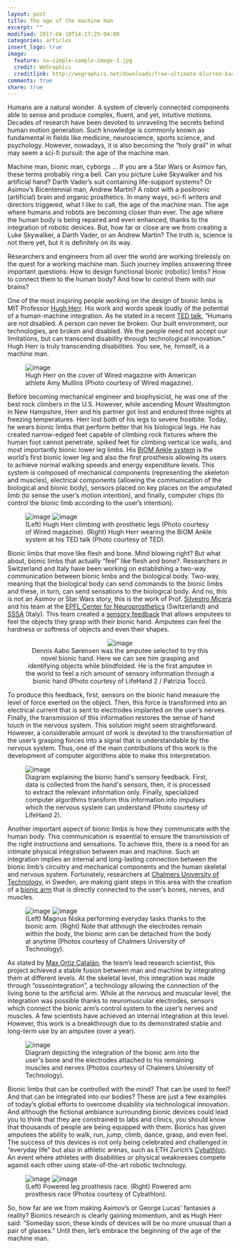 ```yaml
---
layout: post
title: The age of the machine man
excerpt: ""
modified: 2017-04-10T14:17:25-04:00
categories: articles
insert_logo: true
image:
  feature: so-simple-sample-image-1.jpg
  credit: WeGraphics
  creditlink: http://wegraphics.net/downloads/free-ultimate-blurred-background-pack/
comments: true
share: true
---
```


Humans are a natural wonder. A system of cleverly connected components able to sense and produce complex, fluent, and yet, intuitive motions. Decades of research have been devoted to unraveling the secrets behind human motion generation. Such knowledge is commonly known as fundamental in fields like medicine, neuroscience, sports science, and psychology. However, nowadays, it is also becoming the “holy grail” in what may seem a sci-fi pursuit: the age of the machine man.

Machine man, bionic man, cyborgs … If you are a Star Wars or Asimov fan, these terms probably ring a bell. Can you picture Luke Skywalker and his artificial hand?  Darth Vader’s suit containing life-support systems? Or Asimov’s Bicentennial man, Andrew Martin? A robot with a positronic (artificial) brain and organic prosthetics.
In many ways, sci-fi writers and directors triggered, what I like to call, the age of the machine man. The age where humans and robots are becoming closer than ever. The age where the human body is being repaired and even enhanced, thanks to the integration of robotic devices.
But, how far or close are we from creating a Luke Skywalker, a Darth Vader, or an Andrew Martin? The truth is, science is not there yet, but it is definitely on its way.

Researchers and engineers from all over the world are working tirelessly on the quest for a working machine man. Such journey implies answering three important questions:
How to design functional bionic (robotic) limbs? How to connect them to the human body? And how to control them with our brains?

One of the most inspiring people working on the design of bionic limbs is MIT Professor [Hugh Herr](https://www.media.mit.edu/people/hherr/overview/). His work and words speak loudly of the potential of a human-machine integration. As he stated in a recent [TED talk](https://www.ted.com/talks/hugh_herr_the_new_bionics_that_let_us_run_climb_and_dance/transcript?language=en#t-499854), “Humans are not disabled. A person can never be broken. Our built environment, our technologies, are broken and disabled. We the people need not accept our limitations, but can transcend disability through technological innovation.” Hugh Herr is truly transcending disabilities. You see, he, himself, is a machine man.

<figure>
	<img src="../../images/posts/The_age_of_the_machine_man/WiredHughHerr.jpg" alt="image">
	<figcaption> Hugh Herr on the cover of Wired magazine with American athlete Amy Mullins (Photo courtesy of Wired magazine). </figcaption>
</figure>

Before becoming mechanical engineer and biophysicist, he was one of the best rock climbers in the U.S. However, while ascending Mount Washington in New Hampshire, Herr and his partner got lost and endured three nights at freezing temperatures. Herr lost both of his legs to severe frostbite.
Today, he wears bionic limbs that perform better that his biological legs. He has created narrow-edged feet capable of climbing rock fixtures where the human foot cannot penetrate, spiked feet for climbing vertical ice walls, and most importantly bionic lower leg limbs. His [BiOM Ankle system](http://www.bionxmed.com/payer/the-biom-advantage/) is the world’s first bionic lower leg and also the first prosthesis allowing its users to achieve normal walking speeds and energy expenditure levels. This system is composed of mechanical components (representing the skeleton and muscles), electrical components (allowing the communication of the biological and bionic body), sensors placed on key places on the amputated limb (to sense the user’s motion intention), and finally, computer chips (to control the bionic limb according to the user’s intention).

<figure class="half">
	<img src="../../images/posts/The_age_of_the_machine_man/ice-climber-no-legs.jpg" alt="image">
	<img src="../../images/posts/The_age_of_the_machine_man/BIom.jpg" alt="image">
	<figcaption> (Left) Hugh Herr climbing with prosthetic legs (Photo courtesy of Wired magazine). (Right) Hugh Herr wearing the BiOM Ankle system at his TED talk (Photo courtesy of TED). </figcaption>
</figure>

Bionic limbs that move like flesh and bone. Mind blowing right? But what about, bionic limbs that actually “feel” like flesh and bone?.
Researchers in Switzerland and Italy have been working on establishing a two-way communication between bionic limbs and the biological body. Two-way, meaning that the biological body can send commands to the bionic limbs and these, in turn, can send sensations to the biological body. And no, this is not an Asimov or Star Wars story, this is the work of Prof. [Silvestro Micera](http://cnp.epfl.ch/Miceralab) and his team at the [EPFL Center for Neuroprosthetics](http://cnp.epfl.ch/) (Switzerland) and [SSSA](https://www.santannapisa.it/en) (Italy). This team created a [sensory feedback](https://actu.epfl.ch/news/amputee-feels-in-real-time-with-bionic-hand/) that allows amputees to feel the objects they grasp with their bionic hand. Amputees can feel the hardness or softness of objects and even their shapes. 

<center>
<figure>
	<img src="../../images/posts/The_age_of_the_machine_man/Lifehand1.jpg" alt="image">
	<figcaption> Dennis Aabo Sørensen was the amputee selected to try this novel bionic hand. Here we can see him grasping and identifying objects while blindfolded. He is the first amputee in the world to feel a rich amount of sensory information through a bionic hand (Photo courtesy of LifeHand 2 / Patrizia Tocci). </figcaption>
</figure>
</center>
 
To produce this feedback, first, sensors on the bionic hand measure the level of force exerted on the object. Then, this force is transformed into an electrical current that is sent to electrodes implanted on the user’s nerves. Finally, the transmission of this information restores the sense of hand touch in the nervous system.
This solution might seem straightforward. However, a considerable amount of work is devoted to the transformation of the user’s grasping forces into a signal that is understandable by the nervous system. Thus, one of the main contributions of this work is the development of computer algorithms able to make this interpretation.

<figure>
	<img src="../../images/posts/The_age_of_the_machine_man/lifehand2.jpg" alt="image">
	<figcaption> Diagram explaining the bionic hand's sensory feedback. First, data is collected from the hand's sensors, then, it is processed to extract the relevant information only. Finally, specialized computer algorithms transform this information into impulses which the nervous system can understand (Photo courtesy of LifeHand 2). </figcaption>
</figure>


Another important aspect of bionic limbs is how they communicate with the human body. This communication is essential to ensure the transmission of the right instructions and sensations. To achieve this, there is a need for an intimate physical integration between man and machine.
Such an integration implies an internal and long-lasting connection between the bionic limb’s circuitry and mechanical components and the human skeletal and nervous system.
Fortunately, researchers at [Chalmers University of Technology](http://www.chalmers.se/en/Pages/default.aspx), in Sweden, are making giant steps in this area with the creation of a [bionic arm](https://www.chalmers.se/en/news/Pages/Mind-controlled-prosthetic-arms-that-work-in-daily-life-are-now-a-reality.aspx) that is directly connected to the user’s bones, nerves, and muscles. 

<figure class="half">
	<img src="../../images/posts/The_age_of_the_machine_man/osseointegrated0.jpg" alt="image">
	<img src="../../images/posts/The_age_of_the_machine_man/osseointegrated02.jpg" alt="image">
	<figcaption> (Left) Magnus Niska performing everyday tasks thanks to the bionic arm. (Right) Note that although the electrodes remain within the body, the bionic arm can be detached from the body at anytime (Photos courtesy of Chalmers University of Technology). </figcaption>
</figure>


As stated by [Max Ortiz Catalán](http://www.chalmers.se/en/staff/Pages/max-jair-ortiz-catalan.aspx), the team’s lead research scientist, this project achieved a stable fusion between man and machine by integrating them at different levels. At the skeletal level, this integration was made through “osseointegration”, a technology allowing the connection of the living bone to the artificial arm. While at the nervous and muscular level, the integration was possible thanks to neuromuscular electrodes, sensors which connect the bionic arm’s control system to the user’s nerves and muscles.  A few scientists have achieved an internal integration at this level. However, this work is a breakthrough due to its demonstrated stable and long-term use by an amputee (over a year).

<figure>
	<img src="../../images/posts/The_age_of_the_machine_man/osseointegrated1.jpg" alt="image">
	<figcaption> Diagram depicting the integration of the bionic arm into the user's bone and the electrodes attached to his remaining muscles and nerves (Photos courtesy of Chalmers University of Technology).  </figcaption>
</figure>

Bionic limbs that can be controlled with the mind? That can be used to feel? And that can be integrated into our bodies?
These are just a few examples of today’s global efforts to overcome disability via technological innovation. And although the fictional ambiance surrounding bionic devices could lead you to think that they are constrained to labs and clinics, you should know that thousands of people are being equipped with them.
Bionics has given amputees the ability to walk, run, jump, climb, dance, grasp, and even feel. The success of this devices is not only being celebrated and challenged in “everyday life” but also in athletic arenas, such as ETH Zurich’s [Cybathlon](http://www.cybathlon.ethz.ch/). An event where athletes with disabilities or physical weaknesses compete against each other using state-of-the-art robotic technology.

<figure class="half">
	<img src="../../images/posts/The_age_of_the_machine_man/cybathlon1.jpg" alt="image">
	<img src="../../images/posts/The_age_of_the_machine_man/cybathlon2.jpg" alt="image">
	<figcaption> (Left) Powered leg prosthesis race. (Right) Powered arm prosthesis race (Photos courtesy of Cybathlon). </figcaption>
</figure>


So, how far are we from making Asimov’s or George Lucas’ fantasies a reality? Bionics research is clearly gaining momentum, and as Hugh Herr said: “Someday soon, these kinds of devices will be no more unusual than a pair of glasses.” Until then, let’s embrace the beginning of the age of the machine man.